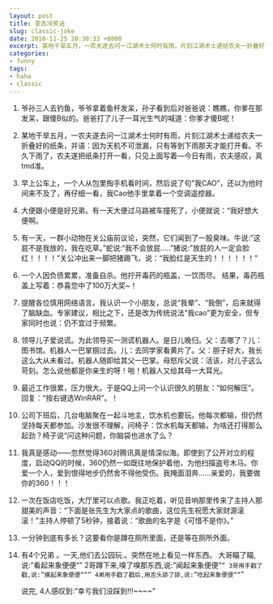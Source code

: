 ```yaml
---
layout: post
title: 变态冷笑话
slug: classic-joke
date: 2010-11-25 20:30:33 +0800
excerpt: 某地干旱五月，一农夫遂去问一江湖术士何时有雨，片刻江湖术士递给农夫一折叠好的纸条，并语：因为天机不可泄漏，只有等到下雨那天才能打开看。不久下雨了，农夫遂把纸条打开一看，只见上面写着—今日有雨，农夫感叹，真tmd准
categories:
- funny
tags:
- haha
- classic
---
```


1. 爷孙三人去钓鱼，爷爷拿着鱼杆发呆，孙子看到后对爸爸说：瞧瞧，你爹在那发呆，跟傻B似的。爸爸打了儿子一耳光生气的喊道：你爹才傻B呢！

2. 某地干旱五月，一农夫遂去问一江湖术士何时有雨，片刻江湖术士递给农夫一折叠好的纸条，并语：因为天机不可泄漏，只有等到下雨那天才能打开看。不久下雨了，农夫遂把纸条打开一看，只见上面写着—今日有雨，农夫感叹，真tmd准。

3. 早上公车上，一个人从包里掏手机看时间，然后说了句”我CAO”，还以为他时间来不及了，再仔细一看，我Cao他手里拿着一个空调遥控器。

4. 大便跟小便是好兄弟。有一天大便过马路被车撞死了，小便就说：“我好想大便啊。

5. 有一天，一群小动物在关公庙前议论，突然，它们闻到了一股臭味。牛说:”这屁不是我放的，我在吃草。”蛇说:“我不会放屁…..”猪说:”放屁的人一定会脸红！！！！”关公冲出来一脚把猪踢飞，说：“我脸红是天生的！！！！！！”

6. 一个人因负债累累，准备自杀。他拧开毒药的瓶盖，一饮而尽。 结果，毒药瓶盖上写着：恭喜您中了100万大奖~！

7. 提醒各位慎用网络语言。我认识一个小朋友，总说“我晕”、“我倒”，后来就得了脑缺血。专家建议，相比之下，还是改为传统说法“我cao”更为安全，但专家同时也说：仍不宜过于频繁。

8. 领导儿子爱说谎。为此领导买一测谎机器人。是日儿晚归。父：去哪了？儿：图书馆。机器人一巴掌掴过去。儿：去同学家看黄片了。父：胆子好大，我长这么大从未看过。机器人随即给其父一巴掌。母怒斥父说：活该，对儿子这么苛刻。怎么说他都是你亲生的呀！啪！机器人又给其母一大耳光。

9. 最近工作很累，压力很大。于是QQ上问一个认识很久的朋友：“如何解压”。回复：“按右键选WinRAR”。！

10. 公司下班后，几台电脑聚在一起斗地主，饮水机也要玩。他每次都输，但仍然坚持每天都参加。沙发很不理解，问椅子：饮水机每天都输，为啥还打得那么起劲？椅子说“问这种问题，你脑袋也进水了么？

11. 我真是感动——忽然觉得360对腾讯真是情深似海。即使到了公开对立的程度，启动QQ的时候，360仍然一如既往地保护着他，为他扫描盗号木马。你爱一个人，爱到恨得地步仍然舍不得他受伤。我掩面泪奔……亲爱的，我要做你的360！！！

12. 一次在饭店吃饭，大厅里可以点歌。我正吃着，听见音响那里传来了主持人那甜美的声音：“下面是张先生为大家点的歌曲，这位先生祝愿大家财源滚滚！”主持人停顿了5秒钟，接着说：“歌曲的名字是《可惜不是你》。”

13. 一分钟到底有多长？这要看你是蹲在厕所里面，还是等在厕所外面。

14. 有4个兄弟 。一天,他们去公园玩.。突然在地上看见一样东西。 大哥瞄了瞄,说:”看起来象便便“” 2哥蹲下来,嗅了嗅那东西,说:”闻起来象便便“`” 3哥用手戳了戳,说:”摸起来象便便““” 4弟用手戳了戳后,用舌头舔了舔,说:”吃起来象便便““`”

	说完, 4人感叹到:”幸亏我们没踩到!!!~~~~”

